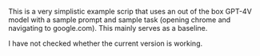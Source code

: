 This is a very simplistic example scrip that uses an out of the box GPT-4V model with a sample prompt and sample task (opening chrome and navigating to google.com). This mainly serves as a baseline.

I have not checked whether the current version is working.